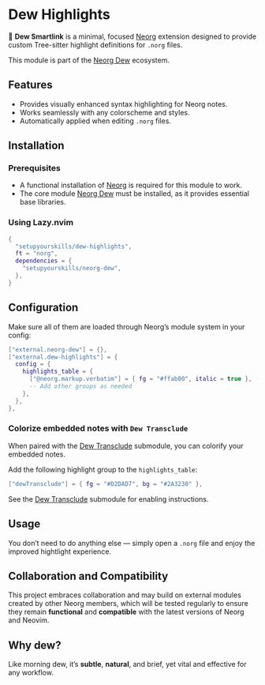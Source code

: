 # Dew Highlights

🌿 **Dew Smartlink** is a minimal, focused [Neorg](https://github.com/nvim-neorg/neorg) extension designed to provide custom Tree-sitter highlight definitions for `.norg` files.

This module is part of the [Neorg Dew](https://github.com/setupyourskills/neorg-dew) ecosystem.

## Features

- Provides visually enhanced syntax highlighting for Neorg notes.
- Works seamlessly with any colorscheme and styles.
- Automatically applied when editing `.norg` files.

## Installation

### Prerequisites

- A functional installation of [Neorg](https://github.com/nvim-neorg/neorg) is required for this module to work.
- The core module [Neorg Dew](https://github.com/setupyourskills/neorg-dew) must be installed, as it provides essential base libraries.

### Using Lazy.nvim

```lua
{
  "setupyourskills/dew-highlights",
  ft = "norg",
  dependencies = {
    "setupyourskills/neorg-dew",
  },
}
```

## Configuration

Make sure all of them are loaded through Neorg’s module system in your config:

```lua
["external.neorg-dew"] = {},
["external.dew-highlights"] = {
  config = {
    highlights_table = {
      ["@neorg.markup.verbatim"] = { fg = "#ffab00", italic = true }, -- Customize highlight groups here
      -- Add other groups as needed
    },
  },
},
```

### Colorize embedded notes with `Dew Transclude`

When paired with the [Dew Transclude](https://github.com/setupyourskills/dew-transclude) submodule, you can colorify your embedded notes.

Add the following highlight group to the `highlights_table`:

```lua
["dewTransclude"] = { fg = "#D2DAD7", bg = "#2A3230" },
```

See the [Dew Transclude](https://github.com/setupyourskills/dew-transclude) submodule for enabling instructions.

## Usage

You don’t need to do anything else — simply open a `.norg` file and enjoy the improved hightlight experience.

## Collaboration and Compatibility

This project embraces collaboration and may build on external modules created by other Neorg members, which will be tested regularly to ensure they remain **functional** and **compatible** with the latest versions of Neorg and Neovim.  

## Why **dew**?

Like morning dew, it’s **subtle**, **natural**, and brief, yet vital and effective for any workflow.

